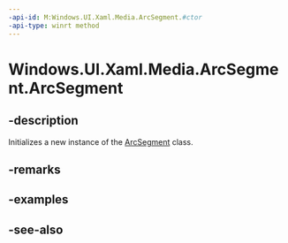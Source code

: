 ```yaml
---
-api-id: M:Windows.UI.Xaml.Media.ArcSegment.#ctor
-api-type: winrt method
---
```


<!-- Method syntax
public ArcSegment()
-->

# Windows.UI.Xaml.Media.ArcSegment.ArcSegment

## -description
Initializes a new instance of the [ArcSegment](arcsegment.md) class.


## -remarks

## -examples

## -see-also
